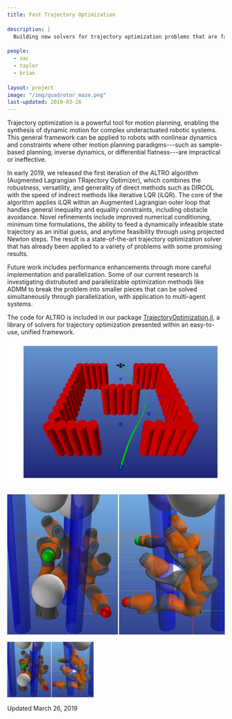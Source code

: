 ```yaml
---
title: Fast Trajectory Optimization

description: |
  Building new solvers for trajectory optimization problems that are fast, accurate, and numerically robust.

people:
  - zac
  - taylor
  - brian
  
layout: project
image: "/img/quadrotor_maze.png"
last-updated: 2019-03-26
---
```


Trajectory optimization is a powerful tool for motion planning, enabling the synthesis of dynamic motion for complex underactuated robotic systems. This general framework can be applied to robots with nonlinear dynamics and constraints where other motion planning paradigms---such as sample-based planning, inverse dynamics, or differential flatness---are impractical or ineffective.

In early 2019, we released the first iteration of the ALTRO algorithm (Augmented Lagrangian TRajectory Optimizer), which combines the robustness, versatility, and generality of direct methods such as DIRCOL with the speed of indirect methods like iterative LQR (iLQR). The core of the algorithm applies iLQR within an Augmented Lagrangian outer loop that handles general inequality and equality constraints, including obstacle avoidance. Novel refinements include improved numerical conditioning, minimum time formulations, the ability to feed a dynamically infeasible state trajectory as an initial guess, and anytime feasibility through using projected Newton steps. The result is a state-of-the-art trajectory optimization solver that has already been applied to a variety of problems with some promising results.

Future work includes performance enhancements through more careful implementation and parallelization. Some of our current research is investigating distrubuted and parallelizable optimization methods like ADMM to break the problem into smaller pieces that can be solved simultaneously through parallelization, with application to multi-agent systems. 

The code for ALTRO is included in our package [TrajectoryOptimization.jl](https://github.com/RoboticExplorationLab/TrajectoryOptimization.jl.git), a library of solvers for trajectory optimization presented within an easy-to-use, unified framework. 

![ALTRO running a quadcopter through a maze](/img/maze_v2.gif)

![ALTRO solving an obstacle avoidance problem with a Kuka arm](/img/kuka_combined.png)

<img src="/img/kuka_combined.png" alt="drawing" width="200"/>

Updated March 26, 2019
